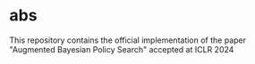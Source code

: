 # abs
This repository contains the official implementation of the paper "Augmented Bayesian Policy Search" accepted at ICLR 2024
